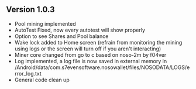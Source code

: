 ## Version 1.0.3
- Pool mining implemented
- AutoTest Fixed, now every autotest will show properly
- Option to see Shares and Pool balance
- Wake lock added to Home screen (refrain from monitoring the mining using logs or the screen will turn off if you aren't interacting)
- Miner core changed from go to c based on noso-2m by f04ver
- Log implemented, a log file is now saved in external memory in /Android/data/com.s7evensoftware.nosowallet/files/NOSODATA/LOGS/error_log.txt
- General code clean up
